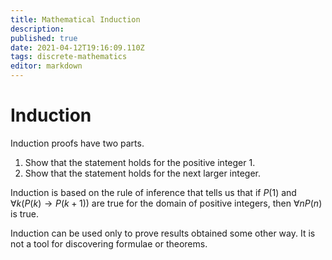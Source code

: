 ```yaml
---
title: Mathematical Induction
description: 
published: true
date: 2021-04-12T19:16:09.110Z
tags: discrete-mathematics
editor: markdown
---
```


# Induction

Induction proofs have two parts.
1. Show that the statement holds for the positive integer $1$.
2. Show that the statement holds for the next larger integer.

Induction is based on the rule of inference that tells us that if $P(1)$ and $\forall k(P(k) \rightarrow P(k+1))$ are true for the domain of positive integers, then $\forall n P(n)$ is true.

Induction can be used only to prove results obtained some other way. It is not a tool for discovering formulae or theorems.